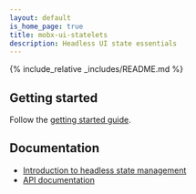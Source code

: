 ```yaml
---
layout: default
is_home_page: true
title: mobx-ui-statelets
description: Headless UI state essentials
---
```


{% include_relative _includes/README.md %}

## Getting started

Follow the [getting started guide](./getting-started.md).

## Documentation

- [Introduction to headless state management](./headless.md)
- [API documentation](./api)
